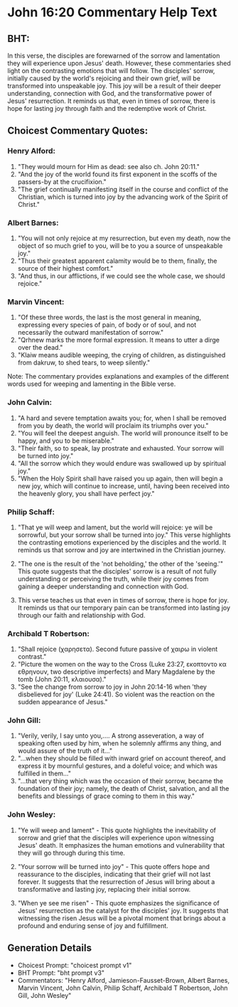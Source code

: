 # John 16:20 Commentary Help Text

## BHT:
In this verse, the disciples are forewarned of the sorrow and lamentation they will experience upon Jesus' death. However, these commentaries shed light on the contrasting emotions that will follow. The disciples' sorrow, initially caused by the world's rejoicing and their own grief, will be transformed into unspeakable joy. This joy will be a result of their deeper understanding, connection with God, and the transformative power of Jesus' resurrection. It reminds us that, even in times of sorrow, there is hope for lasting joy through faith and the redemptive work of Christ.

## Choicest Commentary Quotes:
### Henry Alford:
1. "They would mourn for Him as dead: see also ch. John 20:11."
2. "And the joy of the world found its first exponent in the scoffs of the passers-by at the crucifixion."
3. "The grief continually manifesting itself in the course and conflict of the Christian, which is turned into joy by the advancing work of the Spirit of Christ."

### Albert Barnes:
1. "You will not only rejoice at my resurrection, but even my death, now the object of so much grief to you, will be to you a source of unspeakable joy."
2. "Thus their greatest apparent calamity would be to them, finally, the source of their highest comfort."
3. "And thus, in our afflictions, if we could see the whole case, we should rejoice."

### Marvin Vincent:
1. "Of these three words, the last is the most general in meaning, expressing every species of pain, of body or of soul, and not necessarily the outward manifestation of sorrow."
2. "Qrhnew marks the more formal expression. It means to utter a dirge over the dead."
3. "Klaiw means audible weeping, the crying of children, as distinguished from dakruw, to shed tears, to weep silently."

Note: The commentary provides explanations and examples of the different words used for weeping and lamenting in the Bible verse.

### John Calvin:
1. "A hard and severe temptation awaits you; for, when I shall be removed from you by death, the world will proclaim its triumphs over you."
2. "You will feel the deepest anguish. The world will pronounce itself to be happy, and you to be miserable."
3. "Their faith, so to speak, lay prostrate and exhausted. Your sorrow will be turned into joy."
4. "All the sorrow which they would endure was swallowed up by spiritual joy."
5. "When the Holy Spirit shall have raised you up again, then will begin a new joy, which will continue to increase, until, having been received into the heavenly glory, you shall have perfect joy."

### Philip Schaff:
1. "That ye will weep and lament, but the world will rejoice: ye will be sorrowful, but your sorrow shall be turned into joy." This verse highlights the contrasting emotions experienced by the disciples and the world. It reminds us that sorrow and joy are intertwined in the Christian journey.

2. "The one is the result of the 'not beholding,' the other of the 'seeing.'" This quote suggests that the disciples' sorrow is a result of not fully understanding or perceiving the truth, while their joy comes from gaining a deeper understanding and connection with God.

3. This verse teaches us that even in times of sorrow, there is hope for joy. It reminds us that our temporary pain can be transformed into lasting joy through our faith and relationship with God.

### Archibald T Robertson:
1. "Shall rejoice (χαρησετα). Second future passive of χαιρω in violent contrast."
2. "Picture the women on the way to the Cross (Luke 23:27, εκοπτοντο κα εθρηνουν, two descriptive imperfects) and Mary Magdalene by the tomb (John 20:11, κλαιουσα)."
3. "See the change from sorrow to joy in John 20:14-16 when 'they disbelieved for joy' (Luke 24:41). So violent was the reaction on the sudden appearance of Jesus."

### John Gill:
1. "Verily, verily, I say unto you,.... A strong asseveration, a way of speaking often used by him, when he solemnly affirms any thing, and would assure of the truth of it..."
2. "...when they should be filled with inward grief on account thereof, and express it by mournful gestures, and a doleful voice; and which was fulfilled in them..."
3. "...that very thing which was the occasion of their sorrow, became the foundation of their joy; namely, the death of Christ, salvation, and all the benefits and blessings of grace coming to them in this way."

### John Wesley:
1. "Ye will weep and lament" - This quote highlights the inevitability of sorrow and grief that the disciples will experience upon witnessing Jesus' death. It emphasizes the human emotions and vulnerability that they will go through during this time.

2. "Your sorrow will be turned into joy" - This quote offers hope and reassurance to the disciples, indicating that their grief will not last forever. It suggests that the resurrection of Jesus will bring about a transformative and lasting joy, replacing their initial sorrow.

3. "When ye see me risen" - This quote emphasizes the significance of Jesus' resurrection as the catalyst for the disciples' joy. It suggests that witnessing the risen Jesus will be a pivotal moment that brings about a profound and enduring sense of joy and fulfillment.


## Generation Details
- Choicest Prompt: "choicest prompt v1"
- BHT Prompt: "bht prompt v3"
- Commentators: "Henry Alford, Jamieson-Fausset-Brown, Albert Barnes, Marvin Vincent, John Calvin, Philip Schaff, Archibald T Robertson, John Gill, John Wesley"
